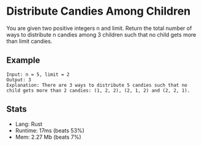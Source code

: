 # Distribute Candies Among Children

You are given two positive integers n and limit. Return the total number of ways to distribute n candies among 3 children such that no child gets more than limit candies.

## Example

```
Input: n = 5, limit = 2
Output: 3
Explanation: There are 3 ways to distribute 5 candies such that no child gets more than 2 candies: (1, 2, 2), (2, 1, 2) and (2, 2, 1).
```

## Stats

- Lang: Rust
- Runtime: 17ms (beats 53%)
- Mem: 2.27 Mb (beats 7%)
